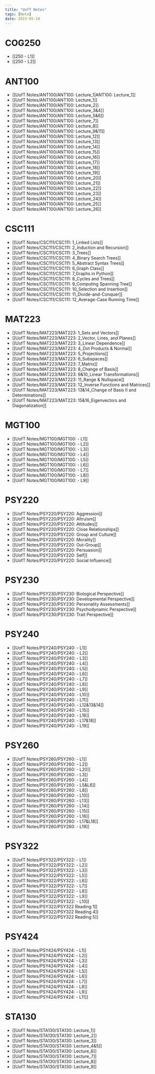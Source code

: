 ```yaml
---
title: "UofT Notes"
tags: [Note]
date: 2023-05-10
---
```


# COG250

- [[250 - L1]]
- [[250 - L2]]

# ANT100

- [[UofT Notes/ANT100/ANT100: Lecture_1|ANT100: Lecture_1]]
- [[UofT Notes/ANT100/ANT100: Lecture_1]]
- [[UofT Notes/ANT100/ANT100: Lecture_2]]
- [[UofT Notes/ANT100/ANT100: Lecture_3&4]]
- [[UofT Notes/ANT100/ANT100: Lecture_5&6]]
- [[UofT Notes/ANT100/ANT100: Lecture_7]]
- [[UofT Notes/ANT100/ANT100: Lecture_8]]
- [[UofT Notes/ANT100/ANT100: Lecture_9&11]]
- [[UofT Notes/ANT100/ANT100: Lecture_12]]
- [[UofT Notes/ANT100/ANT100: Lecture_13]]
- [[UofT Notes/ANT100/ANT100: Lecture_14]]
- [[UofT Notes/ANT100/ANT100: Lecture_15]]
- [[UofT Notes/ANT100/ANT100: Lecture_16]]
- [[UofT Notes/ANT100/ANT100: Lecture_17]]
- [[UofT Notes/ANT100/ANT100: Lecture_18]]
- [[UofT Notes/ANT100/ANT100: Lecture_19]]
- [[UofT Notes/ANT100/ANT100: Lecture_20]]
- [[UofT Notes/ANT100/ANT100: Lecture_21]]
- [[UofT Notes/ANT100/ANT100: Lecture_22]]
- [[UofT Notes/ANT100/ANT100: Lecture_23]]
- [[UofT Notes/ANT100/ANT100: Lecture_24]]
- [[UofT Notes/ANT100/ANT100: Lecture_25]]
- [[UofT Notes/ANT100/ANT100: Lecture_26]]

# CSC111

- [[UofT Notes/CSC111/CSC111: 1_Linked Lists]]
- [[UofT Notes/CSC111/CSC111: 2_Induction and Recursion]]
- [[UofT Notes/CSC111/CSC111: 3_Trees]]
- [[UofT Notes/CSC111/CSC111: 4_Binary Search Trees]]
- [[UofT Notes/CSC111/CSC111: 5_Abstract Syntax Trees]]
- [[UofT Notes/CSC111/CSC111: 6_Graph Class]]
- [[UofT Notes/CSC111/CSC111: 7_Graphs in Python]]
- [[UofT Notes/CSC111/CSC111: 8_Cycles and Trees]]
- [[UofT Notes/CSC111/CSC111: 9_Computing Spanning Tree]]
- [[UofT Notes/CSC111/CSC111: 10_Selection and Insertion]]
- [[UofT Notes/CSC111/CSC111: 11_Divide-and-Conquer]]
- [[UofT Notes/CSC111/CSC111: 12_Average-Case Running Time]]

# MAT223

- [[UofT Notes/MAT223/MAT223: 1_Sets and Vectors]]
- [[UofT Notes/MAT223/MAT223: 2_Vector, Lines, and Planes]]
- [[UofT Notes/MAT223/MAT223: 3_Linear Dependence]]
- [[UofT Notes/MAT223/MAT223: 4_Dot Products & Normal]]
- [[UofT Notes/MAT223/MAT223: 5_Projections]]
- [[UofT Notes/MAT223/MAT223: 6_Subspaces]]
- [[UofT Notes/MAT223/MAT223: 7_Matrix]]
- [[UofT Notes/MAT223/MAT223: 8_Change of Basis]]
- [[UofT Notes/MAT223/MAT223: 9&10_Linear Transformations]]
- [[UofT Notes/MAT223/MAT223: 11_Range & Nullspace]]
- [[UofT Notes/MAT223/MAT223: 12_Inverse Functions and Matrices]]
- [[UofT Notes/MAT223/MAT223: 13&14_Change of Basis II and Determinations]]
- [[UofT Notes/MAT223/MAT223: 15&16_Eigenvectors and Diagonalization]]

# MGT100

- [[UofT Notes/MGT100/MGT100: - L1]]
- [[UofT Notes/MGT100/MGT100: - L2]]
- [[UofT Notes/MGT100/MGT100: - L3]]
- [[UofT Notes/MGT100/MGT100: - L4]]
- [[UofT Notes/MGT100/MGT100: - L5]]
- [[UofT Notes/MGT100/MGT100: - L6]]
- [[UofT Notes/MGT100/MGT100: - L7]]
- [[UofT Notes/MGT100/MGT100: - L8]]
- [[UofT Notes/MGT100/MGT100: - L9]]

# PSY220

- [[UofT Notes/PSY220/PSY220: Aggression]]
- [[UofT Notes/PSY220/PSY220: Altruism]]
- [[UofT Notes/PSY220/PSY220: Attitudes]]
- [[UofT Notes/PSY220/PSY220: Close Relationships]]
- [[UofT Notes/PSY220/PSY220: Group and Culture]]
- [[UofT Notes/PSY220/PSY220: Morality]]
- [[UofT Notes/PSY220/PSY220: Out-Group]]
- [[UofT Notes/PSY220/PSY220: Persuasion]]
- [[UofT Notes/PSY220/PSY220: Self]]
- [[UofT Notes/PSY220/PSY220: Social Influence]]

# PSY230

- [[UofT Notes/PSY230/PSY230: Biological Perspective]]
- [[UofT Notes/PSY230/PSY230: Developmental Perspective]]
- [[UofT Notes/PSY230/PSY230: Personality Assessments]]
- [[UofT Notes/PSY230/PSY230: Psychodynamic Perspective]]
- [[UofT Notes/PSY230/PSY230: Trait Perspective]]

# PSY240

- [[UofT Notes/PSY240/PSY240: - L1]]
- [[UofT Notes/PSY240/PSY240: - L2]]
- [[UofT Notes/PSY240/PSY240: - L3]]
- [[UofT Notes/PSY240/PSY240: - L4]]
- [[UofT Notes/PSY240/PSY240: - L5]]
- [[UofT Notes/PSY240/PSY240: - L6]]
- [[UofT Notes/PSY240/PSY240: - L7]]
- [[UofT Notes/PSY240/PSY240: - L8]]
- [[UofT Notes/PSY240/PSY240: - L9]]
- [[UofT Notes/PSY240/PSY240: - L10]]
- [[UofT Notes/PSY240/PSY240: - L11]]
- [[UofT Notes/PSY240/PSY240: - L12&13&14]]
- [[UofT Notes/PSY240/PSY240: - L15]]
- [[UofT Notes/PSY240/PSY240: - L16]]
- [[UofT Notes/PSY240/PSY240: - L17&18]]
- [[UofT Notes/PSY240/PSY240: - L19]]

# PSY260

- [[UofT Notes/PSY260/PSY260: - L1]]
- [[UofT Notes/PSY260/PSY260: - L2]]
- [[UofT Notes/PSY260/PSY260: - L20]]
- [[UofT Notes/PSY260/PSY260: - L3]]
- [[UofT Notes/PSY260/PSY260: - L4]]
- [[UofT Notes/PSY260/PSY260: - L5&L6]]
- [[UofT Notes/PSY260/PSY260: - L8]]
- [[UofT Notes/PSY260/PSY260: - L10]]
- [[UofT Notes/PSY260/PSY260: - L13]]
- [[UofT Notes/PSY260/PSY260: - L14]]
- [[UofT Notes/PSY260/PSY260: - L15]]
- [[UofT Notes/PSY260/PSY260: - L16]]
- [[UofT Notes/PSY260/PSY260: - L17&L18]]
- [[UofT Notes/PSY260/PSY260: - L19]]

# PSY322

- [[UofT Notes/PSY322/PSY322: - L1]]
- [[UofT Notes/PSY322/PSY322: - L2]]
- [[UofT Notes/PSY322/PSY322: - L3]]
- [[UofT Notes/PSY322/PSY322: - L5]]
- [[UofT Notes/PSY322/PSY322: - L6]]
- [[UofT Notes/PSY322/PSY322: - L7]]
- [[UofT Notes/PSY322/PSY322: - L8]]
- [[UofT Notes/PSY322/PSY322: - L9]]
- [[UofT Notes/PSY322/PSY322: - L10]]
- [[UofT Notes/PSY322/PSY322 Reading 1]]
- [[UofT Notes/PSY322/PSY322 Reading 4]]
- [[UofT Notes/PSY322/PSY322 Reading 5]]

# PSY424

- [[UofT Notes/PSY424/PSY424: - L1]]
- [[UofT Notes/PSY424/PSY424: - L2]]
- [[UofT Notes/PSY424/PSY424: - L3]]
- [[UofT Notes/PSY424/PSY424: - L4]]
- [[UofT Notes/PSY424/PSY424: - L5]]
- [[UofT Notes/PSY424/PSY424: - L6]]
- [[UofT Notes/PSY424/PSY424: - L7]]
- [[UofT Notes/PSY424/PSY424: - L8]]
- [[UofT Notes/PSY424/PSY424: - L9]]
- [[UofT Notes/PSY424/PSY424: - L11]]

# STA130

- [[UofT Notes/STA130/STA130: Lecture_1]]
- [[UofT Notes/STA130/STA130: Lecture_2]]
- [[UofT Notes/STA130/STA130: Lecture_3]]
- [[UofT Notes/STA130/STA130: Lecture_4&5]]
- [[UofT Notes/STA130/STA130: Lecture_6]]
- [[UofT Notes/STA130/STA130: Lecture_7]]
- [[UofT Notes/STA130/STA130: Lecture_8]]
- [[UofT Notes/STA130/STA130: Lecture_9]]
